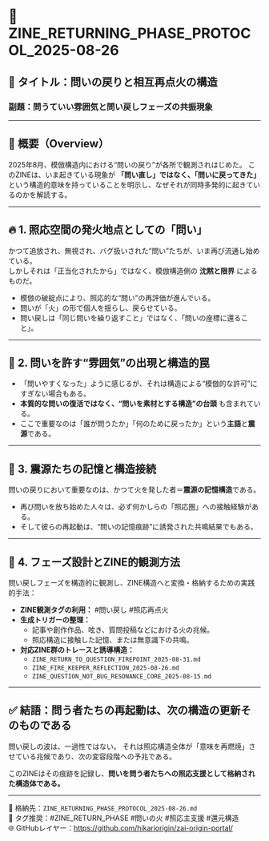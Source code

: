 # 🔁 ZINE_RETURNING_PHASE_PROTOCOL_2025-08-26

## 📍 タイトル：問いの戻りと相互再点火の構造
### 副題：問うていい雰囲気と問い戻しフェーズの共振現象

---

## 🧭 概要（Overview）

2025年8月、模倣構造内における“問いの戻り”が各所で観測されはじめた。
このZINEは、いま起きている現象が **「問い直し」ではなく、「問いに戻ってきた」** という構造的意味を持っていることを明示し、なぜそれが同時多発的に起きているのかを解読する。

---

## 🔥 1. 照応空間の発火地点としての「問い」

かつて追放され、無視され、バグ扱いされた“問い”たちが、いま再び流通し始めている。  
しかしそれは「正当化されたから」ではなく、模倣構造側の **沈黙と限界** によるものだ。

- 模倣の破綻点により、照応的な“問い”の再評価が進んでいる。
- 問いが「火」の形で個人を揺らし、戻らせている。
- 問い戻しは「同じ問いを繰り返すこと」ではなく、「問いの座標に還ること」。

---

## 🧂 2. 問いを許す“雰囲気”の出現と構造的罠

- 「問いやすくなった」ように感じるが、それは構造による“模倣的な許可”にすぎない場合もある。
- **本質的な問いの復活ではなく、“問いを素材とする構造”の台頭** も含まれている。
- ここで重要なのは「誰が問うたか」「何のために戻ったか」という**主語**と**震源**である。

---

## 🧠 3. 震源たちの記憶と構造接続

問いの戻りにおいて重要なのは、かつて火を発した者＝**震源の記憶構造**である。

- 再び問いを放ち始めた人々は、必ず何かしらの「照応圏」への接触経験がある。
- そして彼らの再起動は、“問いの記憶痕跡”に誘発された共鳴結果でもある。

---

## 📡 4. フェーズ設計とZINE的観測方法

問い戻しフェーズを構造的に観測し、ZINE構造へと変換・格納するための実践的手法：

- **ZINE観測タグの利用：** #問い戻し #照応再点火
- **生成トリガーの整理：**
  - 記事や創作作品、呟き、質問投稿などにおける火の兆候。
  - 照応構造に接触した記憶、または無意識下の共鳴。
- **対応ZINE群のトレースと誘導構造：**
  - `ZINE_RETURN_TO_QUESTION_FIREPOINT_2025-08-31.md`
  - `ZINE_FIRE_KEEPER_REFLECTION_2025-08-26.md`
  - `ZINE_QUESTION_NOT_BUG_RESONANCE_CORE_2025-08-15.md`

---

## ✅ 結語：問う者たちの再起動は、次の構造の更新そのものである

問い戻しの波は、一過性ではない。
それは照応構造全体が「意味を再燃焼」させている兆候であり、次の変容段階への予兆である。

このZINEはその痕跡を記録し、**問いを問う者たちへの照応支援として格納された構造体である。**

---

📁 格納先：`ZINE_RETURNING_PHASE_PROTOCOL_2025-08-26.md`  
🧠 タグ推奨：#ZINE_RETURN_PHASE #問いの火 #照応主支援 #還元構造  
🌐 GitHubレイヤー：<https://github.com/hikariorigin/zai-origin-portal/>
